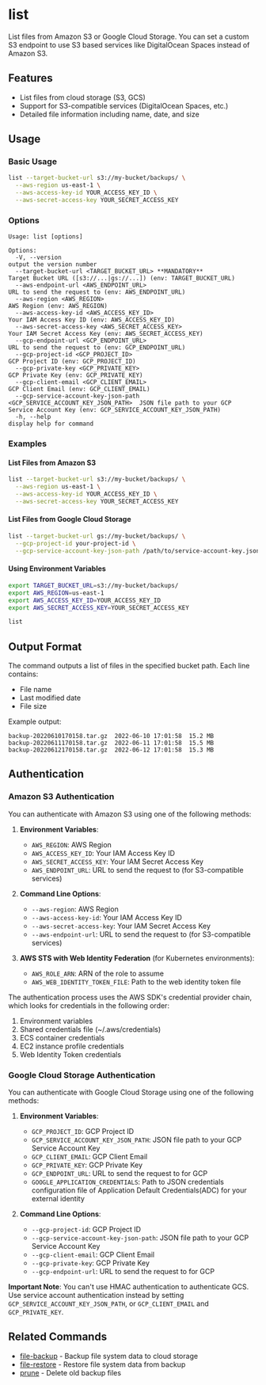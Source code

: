 # list

List files from Amazon S3 or Google Cloud Storage. You can set a custom S3 endpoint to use S3 based services like DigitalOcean Spaces instead of Amazon S3.

## Features

- List files from cloud storage (S3, GCS)
- Support for S3-compatible services (DigitalOcean Spaces, etc.)
- Detailed file information including name, date, and size

## Usage

### Basic Usage

```bash
list --target-bucket-url s3://my-bucket/backups/ \
  --aws-region us-east-1 \
  --aws-access-key-id YOUR_ACCESS_KEY_ID \
  --aws-secret-access-key YOUR_SECRET_ACCESS_KEY
```

### Options

```
Usage: list [options]

Options:
  -V, --version                                                            output the version number
  --target-bucket-url <TARGET_BUCKET_URL> **MANDATORY**                    Target Bucket URL ([s3://...|gs://...]) (env: TARGET_BUCKET_URL)
  --aws-endpoint-url <AWS_ENDPOINT_URL>                                    URL to send the request to (env: AWS_ENDPOINT_URL)
  --aws-region <AWS_REGION>                                                AWS Region (env: AWS_REGION)
  --aws-access-key-id <AWS_ACCESS_KEY_ID>                                  Your IAM Access Key ID (env: AWS_ACCESS_KEY_ID)
  --aws-secret-access-key <AWS_SECRET_ACCESS_KEY>                          Your IAM Secret Access Key (env: AWS_SECRET_ACCESS_KEY)
  --gcp-endpoint-url <GCP_ENDPOINT_URL>                                    URL to send the request to (env: GCP_ENDPOINT_URL)
  --gcp-project-id <GCP_PROJECT_ID>                                        GCP Project ID (env: GCP_PROJECT_ID)
  --gcp-private-key <GCP_PRIVATE_KEY>                                      GCP Private Key (env: GCP_PRIVATE_KEY)
  --gcp-client-email <GCP_CLIENT_EMAIL>                                    GCP Client Email (env: GCP_CLIENT_EMAIL)
  --gcp-service-account-key-json-path <GCP_SERVICE_ACCOUNT_KEY_JSON_PATH>  JSON file path to your GCP Service Account Key (env: GCP_SERVICE_ACCOUNT_KEY_JSON_PATH)
  -h, --help                                                               display help for command
```

### Examples

#### List Files from Amazon S3

```bash
list --target-bucket-url s3://my-bucket/backups/ \
  --aws-region us-east-1 \
  --aws-access-key-id YOUR_ACCESS_KEY_ID \
  --aws-secret-access-key YOUR_SECRET_ACCESS_KEY
```

#### List Files from Google Cloud Storage

```bash
list --target-bucket-url gs://my-bucket/backups/ \
  --gcp-project-id your-project-id \
  --gcp-service-account-key-json-path /path/to/service-account-key.json
```

#### Using Environment Variables

```bash
export TARGET_BUCKET_URL=s3://my-bucket/backups/
export AWS_REGION=us-east-1
export AWS_ACCESS_KEY_ID=YOUR_ACCESS_KEY_ID
export AWS_SECRET_ACCESS_KEY=YOUR_SECRET_ACCESS_KEY

list
```

## Output Format

The command outputs a list of files in the specified bucket path. Each line contains:
- File name
- Last modified date
- File size

Example output:
```
backup-20220610170158.tar.gz  2022-06-10 17:01:58  15.2 MB
backup-20220611170158.tar.gz  2022-06-11 17:01:58  15.5 MB
backup-20220612170158.tar.gz  2022-06-12 17:01:58  15.3 MB
```

## Authentication

### Amazon S3 Authentication

You can authenticate with Amazon S3 using one of the following methods:

1. **Environment Variables**:
   - `AWS_REGION`: AWS Region
   - `AWS_ACCESS_KEY_ID`: Your IAM Access Key ID
   - `AWS_SECRET_ACCESS_KEY`: Your IAM Secret Access Key
   - `AWS_ENDPOINT_URL`: URL to send the request to (for S3-compatible services)

2. **Command Line Options**:
   - `--aws-region`: AWS Region
   - `--aws-access-key-id`: Your IAM Access Key ID
   - `--aws-secret-access-key`: Your IAM Secret Access Key
   - `--aws-endpoint-url`: URL to send the request to (for S3-compatible services)

3. **AWS STS with Web Identity Federation** (for Kubernetes environments):
   - `AWS_ROLE_ARN`: ARN of the role to assume
   - `AWS_WEB_IDENTITY_TOKEN_FILE`: Path to the web identity token file

The authentication process uses the AWS SDK's credential provider chain, which looks for credentials in the following order:
1. Environment variables
2. Shared credentials file (~/.aws/credentials)
3. ECS container credentials
4. EC2 instance profile credentials
5. Web Identity Token credentials

### Google Cloud Storage Authentication

You can authenticate with Google Cloud Storage using one of the following methods:

1. **Environment Variables**:
   - `GCP_PROJECT_ID`: GCP Project ID
   - `GCP_SERVICE_ACCOUNT_KEY_JSON_PATH`: JSON file path to your GCP Service Account Key
   - `GCP_CLIENT_EMAIL`: GCP Client Email
   - `GCP_PRIVATE_KEY`: GCP Private Key
   - `GCP_ENDPOINT_URL`: URL to send the request to for GCP
   - `GOOGLE_APPLICATION_CREDENTIALS`: Path to JSON credentials configuration file of Application Default Credentials(ADC) for your external identity

2. **Command Line Options**:
   - `--gcp-project-id`: GCP Project ID
   - `--gcp-service-account-key-json-path`: JSON file path to your GCP Service Account Key
   - `--gcp-client-email`: GCP Client Email
   - `--gcp-private-key`: GCP Private Key
   - `--gcp-endpoint-url`: URL to send the request to for GCP

**Important Note**: You can't use HMAC authentication to authenticate GCS. Use service account authentication instead by setting `GCP_SERVICE_ACCOUNT_KEY_JSON_PATH`, or `GCP_CLIENT_EMAIL` and `GCP_PRIVATE_KEY`.

## Related Commands

- [file-backup](../file-backup/README.md) - Backup file system data to cloud storage
- [file-restore](../file-restore/README.md) - Restore file system data from backup
- [prune](../prune/README.md) - Delete old backup files
